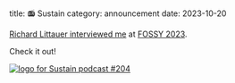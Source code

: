 title: 📻 Sustain
category: announcement
date: 2023-10-20


[Richard Littauer interviewed me](https://podcast.sustainoss.org/204) at [FOSSY 2023](https://2023.fossy.us).

Check it out!

[![logo for Sustain podcast #204]({static}/images/sustain204.jpg)](https://podcast.sustainoss.org/204)
